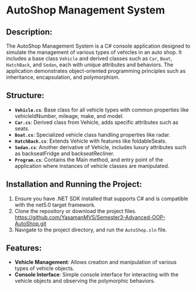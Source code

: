 # AutoShop Management System
## Description:
The AutoShop Management System is a C# console application designed to simulate the management of various types of vehicles in an auto shop. It includes a base class `Vehicle` and derived classes such as `Car`, `Boat`, `HatchBack`, and `Sedan`, each with unique attributes and behaviors. The application demonstrates object-oriented programming principles such as inheritance, encapsulation, and polymorphism.

## Structure:
- **`Vehicle.cs`**: Base class for all vehicle types with common properties like vehicleIdNumber, mileage, make, and model.
- **`Car.cs`**: Derived class from Vehicle, adds specific attributes such as seats.
- **`Boat.cs`**: Specialized vehicle class handling properties like radar.
- **`HatchBack.cs`**: Extends Vehicle with features like foldableSeats.
- **`Sedan.cs`**: Another derivative of Vehicle, includes luxury attributes such as backseatFridge and backseatRecliner.
- **`Program.cs`**: Contains the Main method, and entry point of the application where instances of vehicle classes are manipulated.

## Installation and Running the Project:
1. Ensure you have .NET SDK installed that supports C# and is compatible with the net5.0 target framework.
2. Clone the repository or download the project files.  https://github.com/YasamanMVS/Semester3-Advanced-OOP-AutoShop.git
3. Navigate to the project directory, and run the `AutoShop.sln` file.

## Features:
- **Vehicle Management**: Allows creation and manipulation of various types of vehicle objects.
- **Console Interface**: Simple console interface for interacting with the vehicle objects and observing the polymorphic behaviors.   
